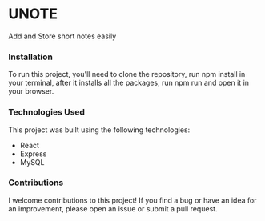 <h1>UNOTE</h1>
  Add and Store short notes easily
	
<h3>Installation</h3>
  To run this project, you'll need to clone the repository, run npm install in your terminal, after it installs all the packages, run npm run and open it in your browser.

<h3>Technologies Used</h3>
This project was built using the following technologies:
<ul>
<li>React</li>
<li>Express</li>
<li>MySQL</li>
</ul>

<h3>Contributions</h3>

I welcome contributions to this project! If you find a bug or have an idea for an improvement, please open an issue or submit a pull request.
